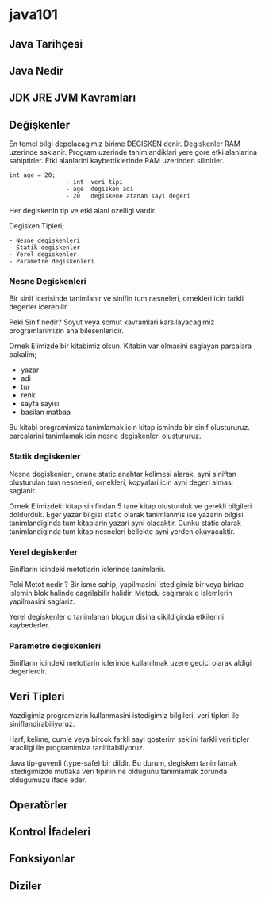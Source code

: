 # java101

## Java Tarihçesi

## Java Nedir

## JDK JRE JVM Kavramları

## Değişkenler

En temel bilgi depolacagimiz birime DEGISKEN denir. Degiskenler RAM uzerinde saklanir. Program uzerinde tanimlandiklari yere gore etki 
alanlarina sahiptirler. Etki alanlarini kaybettiklerinde RAM uzerinden silinirler. 


	int age = 20;
					- int  veri tipi
					- age  degisken adi
					- 20   degiskene atanan sayi degeri

Her degiskenin tip ve etki alani ozelligi vardir.

Degisken Tipleri;

	- Nesne degiskenleri
	- Statik degiskenler
	- Yerel degiskenler
	- Parametre degiskenleri


### Nesne Degiskenleri

Bir sinif icerisinde tanimlanir ve sinifin tum nesneleri, ornekleri icin farkli degerler icerebilir.


Peki Sinif nedir? 
	Soyut veya somut kavramlari karsilayacagimiz programlarimizin ana bilesenleridir.



Ornek 
  Elimizde bir kitabimiz olsun. 
  Kitabin var olmasini saglayan parcalara bakalim;
   - yazar
   - adi
   - tur
   - renk
   - sayfa sayisi 
   - basilan matbaa



Bu kitabi 
programimiza tanimlamak icin kitap isminde bir sinif olustururuz. 
parcalarini tanimlamak icin nesne degiskenleri olustururuz. 



### Statik degiskenler

Nesne degiskenleri, onune static anahtar kelimesi alarak, ayni siniftan olusturulan tum nesneleri, ornekleri, kopyalari icin ayni degeri almasi saglanir.


Ornek
	Elimizdeki kitap sinifindan 5 tane kitap olusturduk ve gerekli bilgileri doldurduk.
	Eger yazar bilgisi static olarak tanimlanmis ise yazarin bilgisi tanimlandiginda 
	tum kitaplarin yazari ayni olacaktir. Cunku static olarak tanimlandiginda tum kitap 
	nesneleri bellekte ayni yerden okuyacaktir.



### Yerel degiskenler

Siniflarin icindeki metotlarin iclerinde tanimlanir.

Peki Metot nedir ?
Bir isme sahip, yapilmasini istedigimiz bir veya birkac islemin blok halinde cagrilabilir halidir.
Metodu cagirarak o islemlerin yapilmasini saglariz.

Yerel degiskenler o tanimlanan blogun disina cikildiginda etkilerini kaybederler.


### Parametre degiskenleri

Siniflarin icindeki metotlarin iclerinde kullanilmak uzere gecici olarak aldigi degerlerdir.




## Veri Tipleri

Yazdigimiz programlarin kullanmasini istedigimiz bilgileri, veri tipleri ile siniflandirabiliyoruz.

Harf, kelime, cumle veya bircok farkli sayi gosterim seklini farkli veri tipler araciligi ile programimiza tanititabiliyoruz.

Java tip-guvenli (type-safe) bir dildir. Bu durum, degisken tanimlamak istedigimizde mutlaka veri tipinin ne oldugunu tanimlamak zorunda 
oldugumuzu ifade eder.


## Operatörler

## Kontrol İfadeleri

## Fonksiyonlar

## Diziler